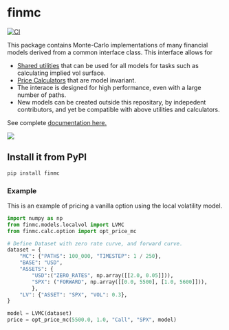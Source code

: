 # finmc

[![CI](https://github.com/finlib/finmc/actions/workflows/main.yml/badge.svg)](https://github.com/finlib/finmc/actions/workflows/main.yml)

This package contains Monte-Carlo implementations of many financial models derived from a common interface class. This interface allows for

 - [Shared utilities](https://finlib.github.io/finmc/utilities/) that can be used for all models for tasks such as calculating implied vol surface.
 - [Price Calculators](https://finlib.github.io/finmc/calculators/) that are model invariant.
 - The interace is designed for high performance, even with a large number of paths.
 - New models can be created outside this repositary, by indepedent contributors, and yet be compatible with above utilities and calculators.

See complete [documentation here.](https://finlib.github.io/finmc/)

<img src="https://finlib.github.io/finmc/images/blank_mc.png"/>


## Install it from PyPI

```bash
pip install finmc
```

### Example
This is an example of pricing a vanilla option using the local volatility model.

```py
import numpy as np
from finmc.models.localvol import LVMC
from finmc.calc.option import opt_price_mc

# Define Dataset with zero rate curve, and forward curve.
dataset = {
    "MC": {"PATHS": 100_000, "TIMESTEP": 1 / 250},
    "BASE": "USD",
    "ASSETS": {
        "USD":("ZERO_RATES", np.array([[2.0, 0.05]])),
        "SPX": ("FORWARD", np.array([[0.0, 5500], [1.0, 5600]])),
        },
    "LV": {"ASSET": "SPX", "VOL": 0.3},
}

model = LVMC(dataset)
price = opt_price_mc(5500.0, 1.0, "Call", "SPX", model)
```

